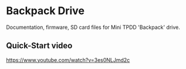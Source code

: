 # Backpack Drive

Documentation, firmware, SD card files for Mini TPDD 'Backpack' drive.

## Quick-Start video

https://www.youtube.com/watch?v=3es0NLJmd2c
